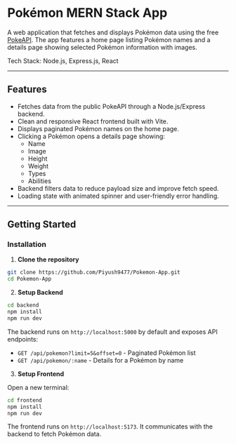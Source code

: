 # Pokémon MERN Stack App

A web application that fetches and displays Pokémon data using the free [PokeAPI](https://pokeapi.co/). The app features a home page listing Pokémon names and a details page showing selected Pokémon information with images.

Tech Stack: Node.js, Express.js, React

---

## Features

- Fetches data from the public PokeAPI through a Node.js/Express backend.
- Clean and responsive React frontend built with Vite.
- Displays paginated Pokémon names on the home page.
- Clicking a Pokémon opens a details page showing:
  - Name
  - Image 
  - Height
  - Weight
  - Types
  - Abilities
- Backend filters data to reduce payload size and improve fetch speed.
- Loading state with animated spinner and user-friendly error handling.

---

## Getting Started

### Installation

1. **Clone the repository**
```bash
git clone https://github.com/Piyush9477/Pokemon-App.git
cd Pokemon-App
```

2. **Setup Backend**
```bash
cd backend
npm install
npm run dev
```
The backend runs on `http://localhost:5000` by default and exposes API endpoints:

- `GET /api/pokemon?limit=5&offset=0` - Paginated Pokémon list
- `GET /api/pokemon/:name` - Details for a Pokémon by name

3. **Setup Frontend**

Open a new terminal:

```bash
cd frontend
npm install
npm run dev
```
The frontend runs on `http://localhost:5173`. It communicates with the backend to fetch Pokémon data.